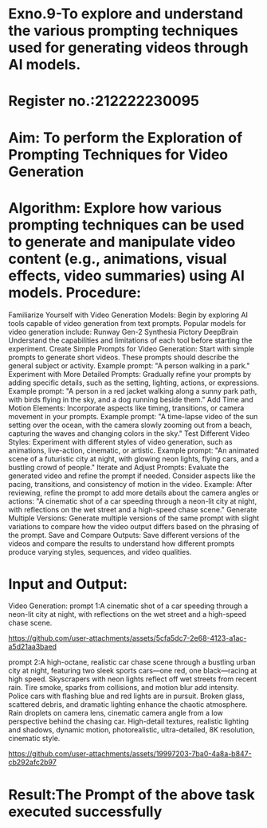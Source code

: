 # Exno.9-To explore and understand the various prompting techniques used for generating videos through AI models. 

# Register no.:212222230095
# Aim: To perform the Exploration of Prompting Techniques for Video Generation
# Algorithm: Explore how various prompting techniques can be used to generate and manipulate video content (e.g., animations, visual effects, video summaries) using AI models. Procedure:
Familiarize Yourself with Video Generation Models:
Begin by exploring AI tools capable of video generation from text prompts. Popular models for video generation include:
Runway Gen-2
Synthesia
Pictory
DeepBrain
Understand the capabilities and limitations of each tool before starting the experiment.
Create Simple Prompts for Video Generation:
Start with simple prompts to generate short videos. These prompts should describe the general subject or activity.
Example prompt: "A person walking in a park."
Experiment with More Detailed Prompts:
Gradually refine your prompts by adding specific details, such as the setting, lighting, actions, or expressions.
Example prompt: "A person in a red jacket walking along a sunny park path, with birds flying in the sky, and a dog running beside them."
Add Time and Motion Elements:
Incorporate aspects like timing, transitions, or camera movement in your prompts.
Example prompt: "A time-lapse video of the sun setting over the ocean, with the camera slowly zooming out from a beach, capturing the waves and changing colors in the sky."
Test Different Video Styles:
Experiment with different styles of video generation, such as animations, live-action, cinematic, or artistic.
Example prompt: "An animated scene of a futuristic city at night, with glowing neon lights, flying cars, and a bustling crowd of people."
Iterate and Adjust Prompts:
Evaluate the generated video and refine the prompt if needed. Consider aspects like the pacing, transitions, and consistency of motion in the video.
Example: After reviewing, refine the prompt to add more details about the camera angles or actions: "A cinematic shot of a car speeding through a neon-lit city at night, with reflections on the wet street and a high-speed chase scene."
Generate Multiple Versions:
Generate multiple versions of the same prompt with slight variations to compare how the video output differs based on the phrasing of the prompt.
Save and Compare Outputs:
Save different versions of the videos and compare the results to understand how different prompts produce varying styles, sequences, and video qualities.


# Input and Output: 
Video Generation: 
prompt 1:A cinematic shot of a car speeding through a neon-lit city at night, with reflections on the wet street and a high-speed chase scene.

https://github.com/user-attachments/assets/5cfa5dc7-2e68-4123-a1ac-a5d21aa3baed


prompt 2:A high-octane, realistic car chase scene through a bustling urban city at night, featuring two sleek sports cars—one red, one black—racing at high speed. Skyscrapers with neon lights reflect off wet streets from recent rain. Tire smoke, sparks from collisions, and motion blur add intensity. Police cars with flashing blue and red lights are in pursuit. Broken glass, scattered debris, and dramatic lighting enhance the chaotic atmosphere. Rain droplets on camera lens, cinematic camera angle from a low perspective behind the chasing car. High-detail textures, realistic lighting and shadows, dynamic motion, photorealistic, ultra-detailed, 8K resolution, cinematic style.

https://github.com/user-attachments/assets/19997203-7ba0-4a8a-b847-cb292afc2b97






# Result:The Prompt of the above task executed successfully



